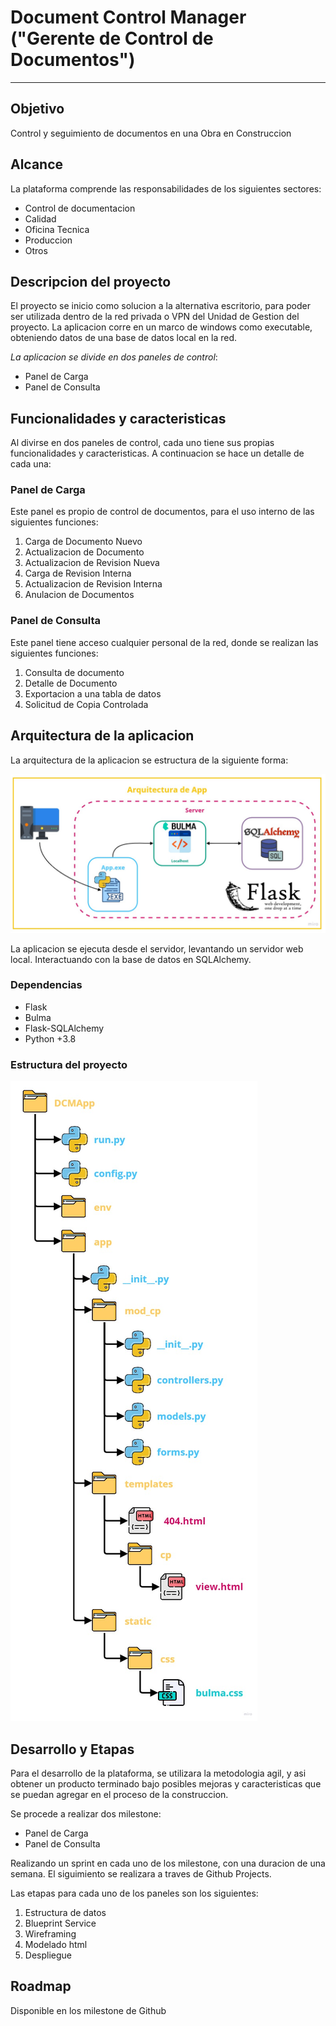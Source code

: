 # Document Control Manager ("Gerente de Control de Documentos")
---
## Objetivo

Control y seguimiento de documentos en una Obra en Construccion

## Alcance

La plataforma comprende las responsabilidades de los siguientes sectores:
- Control de documentacion
- Calidad
- Oficina Tecnica
- Produccion
- Otros

## Descripcion del proyecto

El proyecto se inicio como solucion a la alternativa escritorio, para poder ser utilizada dentro de la red privada o VPN del Unidad de Gestion del proyecto.
La aplicacion corre en un marco de windows como executable, obteniendo datos de una base de datos local en la red.

*La aplicacion se divide en dos paneles de control*:
- Panel de Carga
- Panel de Consulta

## Funcionalidades y caracteristicas

Al divirse en dos paneles de control, cada uno tiene sus propias funcionalidades y caracteristicas. A continuacion se hace un detalle de cada una:

### Panel de Carga

Este panel es propio de control de documentos, para el uso interno de las siguientes funciones:

1. Carga de Documento Nuevo
2. Actualizacion de Documento
3. Actualizacion de Revision Nueva
4. Carga de Revision Interna
5. Actualizacion de Revision Interna
6. Anulacion de Documentos

### Panel de Consulta

Este panel tiene acceso cualquier personal de la red, donde se realizan las siguientes funciones:

1. Consulta de documento
2. Detalle de Documento
3. Exportacion a una tabla de datos
4. Solicitud de Copia Controlada

## Arquitectura de la aplicacion

La arquitectura de la aplicacion se estructura de la siguiente forma:

![Arquitectura](assets/arquitectura.jpg)

La aplicacion se ejecuta desde el servidor, levantando un servidor web local.
Interactuando con la base de datos en SQLAlchemy.

### Dependencias

- Flask
- Bulma
- Flask-SQLAlchemy
- Python +3.8 

### Estructura del proyecto

![Estructura](assets/structure.jpg)

## Desarrollo y Etapas

Para el desarrollo de la plataforma, se utilizara la metodologia agil, y asi obtener un producto terminado bajo posibles mejoras y caracteristicas que se puedan agregar en el proceso de la construccion.

Se procede a realizar dos milestone:
- Panel de Carga
- Panel de Consulta

Realizando un sprint en cada uno de los milestone, con una duracion de una semana. El siguimiento se realizara a traves de Github Projects.

Las etapas para cada uno de los paneles son los siguientes:

1. Estructura de datos
2. Blueprint Service
3. Wireframing
4. Modelado html
5. Despliegue

## Roadmap

Disponible en los milestone de Github